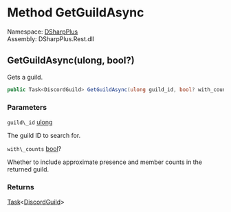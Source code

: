 # Method GetGuildAsync

Namespace: [DSharpPlus](DSharpPlus.md)  
Assembly: DSharpPlus.Rest.dll

## <a id="DSharpPlus_DiscordRestClient_GetGuildAsync_System_UInt64_System_Nullable_System_Boolean__"></a>GetGuildAsync\(ulong, bool?\)

Gets a guild.

```csharp
public Task<DiscordGuild> GetGuildAsync(ulong guild_id, bool? with_counts = null)
```

### Parameters

`guild\_id` [ulong](https://learn.microsoft.com/dotnet/api/system.uint64)

The guild ID to search for.

`with\_counts` [bool](https://learn.microsoft.com/dotnet/api/system.boolean)?

Whether to include approximate presence and member counts in the returned guild.

### Returns

[Task](https://learn.microsoft.com/dotnet/api/system.threading.tasks.task\-1)<[DiscordGuild](DSharpPlus.Entities.DiscordGuild.md)\>

